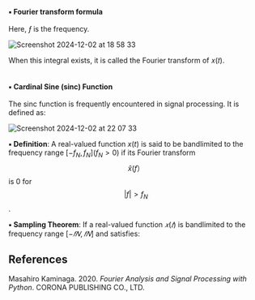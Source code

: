**▪️ Fourier transform formula**\
<br>
Here, *ƒ* is the frequency.

![Screenshot 2024-12-02 at 18 58 33](https://github.com/user-attachments/assets/ac50ba85-2a15-4dd3-8146-05a11b0e1a0c)

When this integral exists, it is called the Fourier transform of 𝑥(𝑡).
</br>
<br>
</br>
**▪️ Cardinal Sine (sinc) Function**\
<br>
The sinc function is frequently encountered in signal processing. It is defined as:

![Screenshot 2024-12-02 at 22 07 33](https://github.com/user-attachments/assets/a72ef406-1bb1-4bec-b2a8-e90b9c6abca6)


**▪️ Definition**: A real-valued function $x(t)$ is said to be bandlimited to the frequency range $[-f_N, f_N ](f_N > 0)$ if its Fourier transform $$\hat{x}(f）$$ is $0$ for $$|f|> f_N$$.

**▪️ Sampling Theorem**: If a real-valued function $𝑥(𝑡)$ is bandlimited to the frequency
range $[−𝑓𝑁, 𝑓𝑁]$ and satisfies:

## References
Masahiro Kaminaga. 2020. *Fourier Analysis and Signal Processing with Python*. CORONA PUBLISHING CO., LTD.
